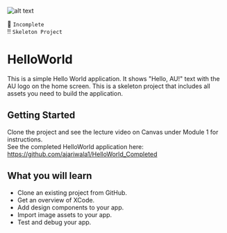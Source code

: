 ![alt text](https://github.com/ajariwala1/HelloWorld/blob/main/Docs/banner_au.png?raw=true)


:stop_sign: `Incomplete` <br/>
:bangbang: `Skeleton Project`

# HelloWorld

This is a simple Hello World application. It shows "Hello, AU!" text with the AU logo on the home screen.
This is a skeleton project that includes all assets you need to build the application.

## Getting Started

Clone the project and see the lecture video on Canvas under Module 1 for instructions. <br/>
See the completed HelloWorld application here: <br/>
https://github.com/ajariwala1/HelloWorld_Completed

## What you will learn

- Clone an existing project from GitHub.
- Get an overview of XCode.
- Add design components to your app.
- Import image assets to your app.
- Test and debug your app.
